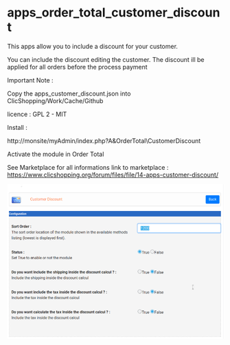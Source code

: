 # apps_order_total_customer_discount
This apps allow you to include a discount for your customer.

You can include the discount editing the customer. 
The discount ill be applied for all orders before the process payment

Important Note :

Copy the apps_customer_discount.json into ClicShopping/Work/Cache/Github

licence  : GPL 2 - MIT

Install :

http://monsite/myAdmin/index.php?A&OrderTotal\CustomerDiscount

Activate the module in Order Total

See Marketplace for all informations
link to marketplace : https://www.clicshopping.org/forum/files/file/14-apps-customer-discount/

![DiscountCustomer](https://github.com/ClicShoppingOfficialModulesV3/apps_order_total_customer_discount/blob/master/ModuleInfosJson/customer_discount.png)


